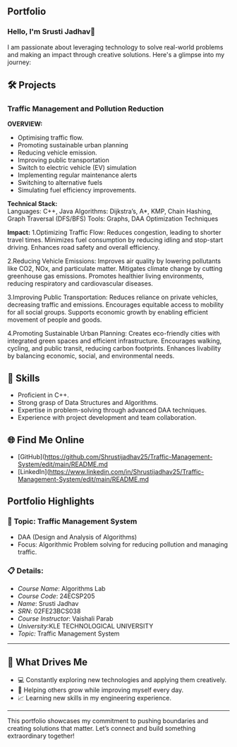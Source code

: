 ## **Portfolio**

### Hello, I'm Srusti Jadhav👋

I am passionate about leveraging technology to solve real-world problems and making an impact through creative solutions. 
Here's a glimpse into my journey:  


## 🛠️ Projects

### **Traffic Management and Pollution Reduction**  

**OVERVIEW:**
* Optimising traffic flow.
* Promoting sustainable urban planning
* Reducing vehicle emission.
* Improving public transportation
* Switch to electric vehicle (EV) simulation
* Implementing regular maintenance alerts
* Switching to alternative fuels
* Simulating fuel efficiency improvements. 

**Technical Stack:**  
Languages: C++, Java
Algorithms: Dijkstra’s, A*, KMP, Chain Hashing, Graph Traversal (DFS/BFS)
Tools: Graphs, DAA Optimization Techniques

**Impact:**
1.Optimizing Traffic Flow:
Reduces congestion, leading to shorter travel times.
Minimizes fuel consumption by reducing idling and stop-start driving.
Enhances road safety and overall efficiency.

2.Reducing Vehicle Emissions:
Improves air quality by lowering pollutants like CO2, NOx, and particulate matter.
Mitigates climate change by cutting greenhouse gas emissions.
Promotes healthier living environments, reducing respiratory and cardiovascular diseases.

3.Improving Public Transportation:
Reduces reliance on private vehicles, decreasing traffic and emissions.
Encourages equitable access to mobility for all social groups.
Supports economic growth by enabling efficient movement of people and goods.

4.Promoting Sustainable Urban Planning:
Creates eco-friendly cities with integrated green spaces and efficient infrastructure.
Encourages walking, cycling, and public transit, reducing carbon footprints.
Enhances livability by balancing economic, social, and environmental needs.

## 🚀 **Skills** 

- Proficient in C++. 
- Strong grasp of Data Structures and Algorithms.  
- Expertise in problem-solving through advanced DAA techniques.  
- Experience with project development and team collaboration.  


## 🌐 **Find Me Online**

- [GitHub](https://github.com/Shrustijadhav25/Traffic-Management-System/edit/main/README.md
- [LinkedIn](https://www.linkedin.com/in/Shrustijadhav25/Traffic-Management-System/edit/main/README.md

## Portfolio Highlights

### 🎯 **Topic:** Traffic Management System

- DAA (Design and Analysis of Algorithms)  
- Focus: Algorithmic Problem  solving for reducing pollution and managing traffic.

### 📋 **Details:**

- *Course Name*: Algorithms Lab 
- *Course Code*: 24ECSP205  
- *Name*: Srusti Jadhav
- *SRN*: 02FE23BCS038
- *Course Instructor*: Vaishali Parab  
- *University*:KLE TECHNOLOGICAL UNIVERSITY
- *Topic:* Traffic Management System
---

## 🎨 What Drives Me  
- 💻 Constantly exploring new technologies and applying them creatively.
- 🤝 Helping others grow while improving myself every day.  
- 📈 Learning new skills in my engineering experience.  

---

This portfolio showcases my commitment to pushing boundaries and creating solutions that matter. 
Let’s connect and build something extraordinary together!
